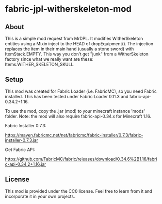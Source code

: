 # fabric-jpl-witherskeleton-mod

## About
This is a simple mod request from MrDPL.  It modifies WitherSkeleton entities using a Mixin inject to the HEAD of dropEquipment().  The injection replaces the item in their main hand (usually a stone sword) with ItemStack.EMPTY.  This way you don't get "junk" from a WitherSkeleton factory since what we really want are these: Items.WITHER_SKELETON_SKULL.

## Setup
This mod was created for Fabric Loader (i.e. FabricMC), so you need Fabric installed. This has been tested under Fabric Loader 0.11.3 and fabric-api-0.34.2+1.16.

To use the mod, copy the .jar (mod) to your minecraft instance 'mods' folder. Note: the mod will also require fabric-api-0.34.x for Minecraft 1.16.

Fabric Installer 0.7.3:

https://maven.fabricmc.net/net/fabricmc/fabric-installer/0.7.3/fabric-installer-0.7.3.jar

Get Fabric API:

https://github.com/FabricMC/fabric/releases/download/0.34.6%2B1.16/fabric-api-0.34.2+1.16.jar


## License
This mod is provided under the CC0 license. Feel free to learn from it and incorporate it in your own projects.

